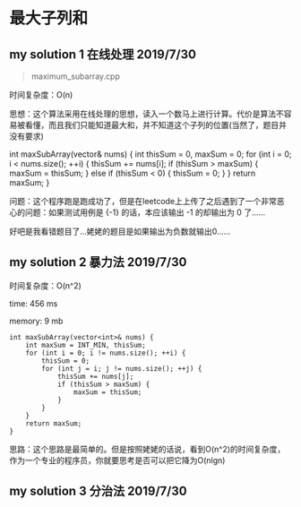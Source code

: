 # 最大子列和


## my solution 1 在线处理   2019/7/30

> maximum_subarray.cpp

时间复杂度：O(n)

思想：这个算法采用在线处理的思想，读入一个数马上进行计算。代价是算法不容易被看懂，而且我们只能知道最大和，并不知道这个子列的位置(当然了，题目并没有要求)

int maxSubArray(vector<int>& nums) {
    int thisSum = 0, maxSum = 0;
    for (int i = 0; i < nums.size(); ++i) {
        thisSum += nums[i];
        if (thisSum > maxSum) {
            maxSum = thisSum;
        } else if (thisSum < 0) {
            thisSum = 0;
        }
    }
    return maxSum;
}

问题：这个程序跑是跑成功了，但是在leetcode上上传了之后遇到了一个非常恶心的问题：如果测试用例是 {-1} 的话，本应该输出 -1 的却输出为 0 了......

好吧是我看错题目了...姥姥的题目是如果输出为负数就输出0......


## my solution 2    暴力法     2019/7/30

时间复杂度：O(n^2)

time: 456 ms

memory: 9 mb

    int maxSubArray(vector<int>& nums) {
        int maxSum = INT_MIN, thisSum;
        for (int i = 0; i != nums.size(); ++i) {
            thisSum = 0;
            for (int j = i; j != nums.size(); ++j) {
                thisSum += nums[j];
                if (thisSum > maxSum) {
                    maxSum = thisSum;
                }
            }
        }
        return maxSum;
    }


思路：这个思路是最简单的。但是按照姥姥的话说，看到O(n^2)的时间复杂度，作为一个专业的程序员，你就要思考是否可以把它降为O(nlgn)


## my solution 3    分治法    2019/7/30

